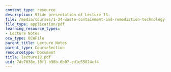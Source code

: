 ```yaml
---
content_type: resource
description: Slide presentation of Lecture 18.
file: /media/courses/1-34-waste-containment-and-remediation-technology-spring-2004/7dc7038e18f1b98b6b07ed1e55824cf4_lecture18.pdf
file_type: application/pdf
learning_resource_types:
- Lecture Notes
ocw_type: OCWFile
parent_title: Lecture Notes
parent_type: CourseSection
resourcetype: Document
title: lecture18.pdf
uid: 7dc7038e-18f1-b98b-6b07-ed1e55824cf4
---
```

